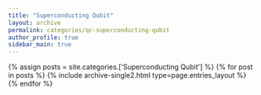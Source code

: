```yaml
---
title: "Superconducting Qubit"
layout: archive
permalink: categories/qc-superconducting-qubit
author_profile: true
sidebar_main: true
---
```



{% assign posts = site.categories.['Superconducting Qubit'] %}
{% for post in posts %} {% include archive-single2.html type=page.entries_layout %} {% endfor %}